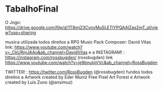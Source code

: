 # TabalhoFinal
 
O Jogo: https://drive.google.com/file/d/1T8mj23CvnvMuSLETlYPQAAlZas2mT_ql/view?usp=sharing

musica utilizada todos direitos a RPG Music Pack Composer: David Vitas link: https://www.youtube.com/watch?v=_CkURnjJAAo&ab_channel=DavidVitas e a INSTAGRAM! : https://instagram.com/rossbugden/ (rossbugden) link https://www.youtube.com/watch?v=je9bnuIqVVc&ab_channel=RossBugden

TWITTER! : https://twitter.com/RossBugden (@rossbugden)
fundos todos direitos a Artwork created by Eder Muniz Free Pixel Art Forest e Artwork created by Luis Zuno (@ansimuz)



